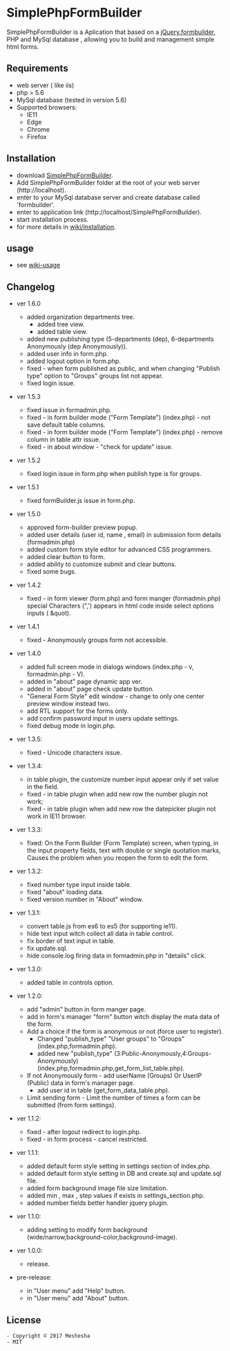 # SimplePhpFormBuilder
SimplePhpFormBuilder is a Aplication that based on a [jQuery.formbuilder](https://formbuilder.online/), PHP and MySql database , allowing you to build and management simple html forms.

## Requirements
  * web server ( like iis)
  * php > 5.6
  * MySql database (tested in version 5.6)
  * Supported browsers:
    - IE11
    - Edge
    - Chrome
    - Firefox
## Installation
* download [SimplePhpFormBuilder](https://github.com/meshesha/SimplePhpFormBuilder/releases).
* Add SimplePhpFormBuilder folder at the root of your web server (http://localhost).
* enter to your MySql database server and create database called 'formbuilder'.
* enter to application link (http://localhost/SimplePhpFormBuilder).
* start installation process.
* for more details in [wiki/installation](https://github.com/meshesha/SimplePhpFormBuilder/wiki/Installation).

## usage
* see [wiki-usage](https://github.com/meshesha/SimplePhpFormBuilder/wiki/usage)

## Changelog  

* ver 1.6.0
  - added organization departments tree.
       - added tree view.
       - added table view.
  - added new publishing type (5-departments (dep), 6-departments Anonymously (dep Anonymously)).
  - added user info in form.php.
  - added logout option in form.php.
  - fixed - when form published as public, and when changing "Publish type" option to "Groups" groups list not appear.
  - fixed login issue.

* ver 1.5.3
  - fixed issue in formadmin.php. 
  - fixed - in form builder mode ("Form Template") (index.php) - not save default table columns.
  - fixed - in  form builder mode ("Form Template") (index.php) - remove column in table attr issue.
  - fixed - in about window - "check for update" issue.
  
* ver 1.5.2
  - fixed login issue in form.php when publish type is for groups.
  
* ver 1.5.1
  - fixed formBuilder.js issue in form.php.
* ver 1.5.0
  - approved form-builder preview popup.
  - added user details (user id, name , email) in submission form details (formadmin.php)
  - added custom form style editor for advanced CSS programmers.
  - added clear button to form.
  - added ability to customize submit and clear buttons.
  - fixed some bugs.

* ver 1.4.2
  - fixed - in form viewer (form.php) and form manger (formadmin.php) special Characters (",') 
        appears in html code  inside select options inputs ( &amp;quot).
        
* ver 1.4.1
  - fixed - Anonymously groups form not accessible.
  
* ver 1.4.0
  - added full screen mode in dialogs windows (index.php - v, formadmin.php - V).
  - added in "about" page dynamic app ver.
  - added in "about" page check update button.
  - "General Form Style" edit window - change to only one center preview window instead two.
  - add RTL support for the forms only.
  - add confirm password input in users update settings.
  - fixed debug mode in login.php.
  
* ver 1.3.5:
  - fixed - Unicode characters issue.
  
* ver 1.3.4:
  - in table plugin, the customize number input appear only if set value in the field.
  - fixed - in table plugin when add new row the number plugin not work;
  - fixed - in table plugin when add new row the datepicker plugin not work in IE11 browser.
  
* ver 1.3.3:
   - fixed: On the Form Builder (Form Template) screen, when typing,
     in the input property fields, text with double or single quotation marks,
      Causes the problem when you reopen the form to edit the form.
      
* ver 1.3.2:
  - fixed number type input inside table.
  - fixed "about" loading data.
  - fixed version number in "About" window. 
  
* ver 1.3.1:
  - convert table.js from es6 to es5 (for supporting ie11).
  - hide text input witch collect all data in table control.
  - fix border of text input in table.
  - fix update.sql.
  - hide console.log firing data in formadmin.php in "details" click.
  
* ver 1.3.0:
  - added table in controls option.
  
* ver 1.2.0:
  - add "admin" button in form manger page.
  - add in form's manager "form" button witch display the mata data of the form.
  - Add a choice if the form is anonymous or not (force user to register).
    - Changed "publish_type" "User groups" to "Groups" (index.php,formadmin.php).
    - added new "publish_type" (3:Public-Anonymously,4:Groups-Anonymously) (index.php,formadmin.php,get_form_list_table.php).
  - If not Anonymously form - add userName (Groups) Or UserIP (Public)  data in form's manager page.
    - add user id in table (get_form_data_table.php).
  - Limit sending form - Limit the number of times a form can be submitted (from form settings).
  
* ver 1.1.2:
  - fixed - after logout redirect to login.php.
  - fixed - in form process -  cancel restricted.
  
* ver 1.1.1:
  - added default form style setting in settings section of index.php.
  - added default form style setting in DB and create.sql and update.sql file.
  - added form background image file size limitation.
  - added min , max , step values if exists in settings_section.php.
  - added number fields better handler jquery plugin.
  
* ver 1.1.0:
  - adding setting to modify form background (wide/narrow,background-color,background-image).
  
* ver 1.0.0:
  - release.
  
* pre-release:
  - in "User menu" add "Help" button.
  - in "User menu" add "About" button.
  
## License
    - Copyright © 2017 Meshesha
    - MIT
